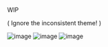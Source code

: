 WIP

( Ignore the inconsistent theme! )

![image](https://github.com/user-attachments/assets/1723fcd9-e7a9-406e-afab-0a1fb66fef30)
![image](https://github.com/user-attachments/assets/235023a9-6668-48e8-b1a7-c393ecb55bca)
![image](https://github.com/user-attachments/assets/7cc50e55-ae0c-4426-8319-5635646d6bc8)
